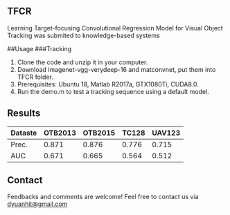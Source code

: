 ## TFCR
Learning Target-focusing Convolutional Regression Model for Visual Object Tracking
was submited to knowledge-based systems

##Usage
###Tracking
1. Clone the code and unzip it in your computer.
2. Download imagenet-vgg-verydeep-16 and matconvnet, put them into TFCR folder. 
3. Prerequisites: Ubuntu 18, Matlab R2017a, GTX1080Ti, CUDA8.0.
4. Run the demo.m to test a tracking sequence using a default model.

## Results
| Dataste | OTB2013 | OTB2015 | TC128 | UAV123 |
| --------| --------| ------- | ------ | ----- | 
| Prec.   | 0.871   | 0.876   | 0.776  | 0.715 |
| AUC     | 0.671   | 0.665   | 0.564  | 0.512 | 


## Contact
Feedbacks and comments are welcome! Feel free to contact us via dyuanhit@gmail.com

